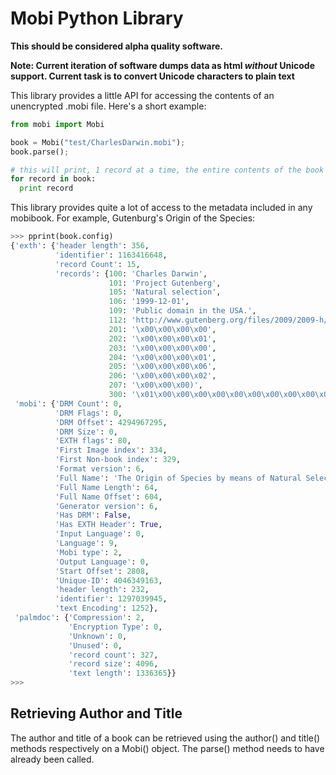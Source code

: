 Mobi Python Library
===================
**This should be considered alpha quality software.**

**Note: Current iteration of software dumps data as html _without_ Unicode support. Current task is to convert Unicode characters to plain text**

This library provides a little API for accessing the contents of an unencrypted .mobi file.  Here's a short example:

```python
from mobi import Mobi

book = Mobi("test/CharlesDarwin.mobi");
book.parse();

# this will print, 1 record at a time, the entire contents of the book
for record in book:
  print record
```

This library provides quite a lot of access to the metadata included in any mobibook.  For example, Gutenburg's Origin of the Species:

```python
>>> pprint(book.config)
{'exth': {'header length': 356,
          'identifier': 1163416648,
          'record Count': 15,
          'records': {100: 'Charles Darwin',
                      101: 'Project Gutenberg',
                      105: 'Natural selection',
                      106: '1999-12-01',
                      109: 'Public domain in the USA.',
                      112: 'http://www.gutenberg.org/files/2009/2009-h/2009-h.htm',
                      201: '\x00\x00\x00\x00',
                      202: '\x00\x00\x00\x01',
                      203: '\x00\x00\x00\x00',
                      204: '\x00\x00\x00\x01',
                      205: '\x00\x00\x00\x06',
                      206: '\x00\x00\x00\x02',
                      207: '\x00\x00\x00)',
                      300: '\x01\x00\x00\x00\x00\x00\x00\x00\x00\x00\x00\x00\x00\x00\x00\x80\x00 \x00\x00\x00\x00\x00\x00\x00\x00\x00\x00\x00\x00\x00\x00\xf4\xed\xec\xbe@\x94'}},
 'mobi': {'DRM Count': 0,
          'DRM Flags': 0,
          'DRM Offset': 4294967295,
          'DRM Size': 0,
          'EXTH flags': 80,
          'First Image index': 334,
          'First Non-book index': 329,
          'Format version': 6,
          'Full Name': 'The Origin of Species by means of Natural Selection, 6th Edition',
          'Full Name Length': 64,
          'Full Name Offset': 604,
          'Generator version': 6,
          'Has DRM': False,
          'Has EXTH Header': True,
          'Input Language': 0,
          'Language': 9,
          'Mobi type': 2,
          'Output Language': 0,
          'Start Offset': 2808,
          'Unique-ID': 4046349163,
          'header length': 232,
          'identifier': 1297039945,
          'text Encoding': 1252},
 'palmdoc': {'Compression': 2,
             'Encryption Type': 0,
             'Unknown': 0,
             'Unused': 0,
             'record count': 327,
             'record size': 4096,
             'text length': 1336365}}
>>>
```

## Retrieving Author and Title
The author and title of a book can be retrieved using the author() and title()
methods respectively on a Mobi() object. The parse() method needs to have
already been called.
